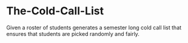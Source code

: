 # The-Cold-Call-List
Given a roster of students generates a semester long cold call list that ensures that students are picked randomly and fairly. 
